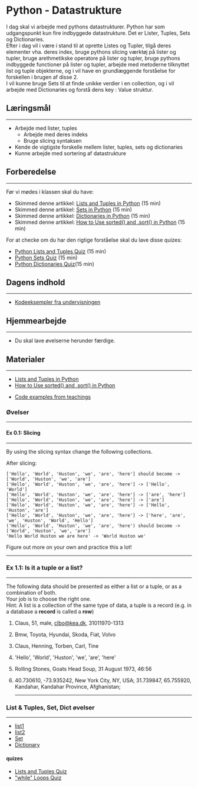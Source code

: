 # Python - Datastrukture

I dag skal vi arbejde med pythons datastrukturer. Python har som udgangspunkt kun fire indbyggede datastrukture. Det er Lister, Tuples, Sets og Dictionaries.     
Efter i dag vil i være i stand til at oprette  Listes og Tupler, tilgå deres elementer vha. deres index, bruge pythons slicing værktøj på lister og tupler, bruge arethmetikske operatore på lister og tupler, bruge pythons indbyggede functioner på lister og tupler, arbejde med metoderne tilknyttet list og tuple objekterne, og i vil have en grundlæggende forståelse for forskellen i brugen af disse 2.     
I vil kunne bruge Sets til at finde unikke verdier i en collection, og i vil arbejde med Dictionaries og forstå dens key : Value struktur.

## Læringsmål
---        
- Arbejde med lister, tuples
    - Arbejde med deres indeks
    - Bruge slicing syntaksen
- Kende de vigtigste forskelle mellem lister, tuples, sets og dictionaries
- Kunne arbejde med sortering af datastrukture
<!-- - Læse fra filer og skrive til filer ved hjælp af den indbyggede "open" funktion. -->

## Forberedelse
---
Før vi mødes i klassen skal du have:

* Skimmed denne artikkel: [Lists and Tuples in Python](https://realpython.com/python-lists-tuples/) (15 min)
* Skimmed denne artikkel: [Sets in Python](https://realpython.com/python-sets/) (15 min)
* Skimmed denne artikkel: [Dictionaries in Python](https://realpython.com/python-dicts/) (15 min)
* Skimmed denne artikkel: [How to Use sorted() and .sort() in Python](https://realpython.com/python-sort/) (15 min)

For at checke om du har den rigtige forståelse skal du lave disse quizes:

* [Python Lists and Tuples Quiz](https://realpython.com/quizzes/python-lists-tuples/) (15 min) 
* [Python Sets Quiz](https://realpython.com/quizzes/python-sets/) (15 min)
* [Python Dictionaries Quiz](https://realpython.com/quizzes/python-dicts/)(15 min)

## Dagens indhold
---
<!-- * [Noter list/tuples](materialer/notes/noterlists_tuples.html)
* [Noter sets/dicts](materialer/notes/notes_set_dicts.html) -->

* [Kodeeksempler fra undervisningen](https://github.com/ITAKEA/kode_fra_undervisning_e24/tree/master/python2)

## Hjemmearbejde
---
* Du skal lave øvelserne herunder færdige. 


## Materialer
---

* [Lists and Tuples in Python](https://realpython.com/python-lists-tuples/)
* [How to Use sorted() and .sort() in Python](https://realpython.com/python-sort/)
<!-- * [Notebook list/tuples teachings notes from today](materialer/notes/noterlists_tuples.html)
* [Noter sets/dicts](materialer/notes/notes_set_dicts.html) -->
* [Code examples from teachings](https://github.com/ITAKEA/kode_fra_undervisning_e24/tree/master/python2)


### Øvelser
---
#### Ex 0.1: Slicing
---
By using the slicing syntax change the following collections.

After slicing:

```
['Hello', 'World', 'Huston', 'we', 'are', 'here'] should become -> ['World', 'Huston', 'we', 'are']
['Hello', 'World', 'Huston', 'we', 'are', 'here'] -> ['Hello', 'World']
['Hello', 'World', 'Huston', 'we', 'are', 'here'] -> ['are', 'here']
['Hello', 'World', 'Huston', 'we', 'are', 'here'] -> ['are']
['Hello', 'World', 'Huston', 'we', 'are', 'here'] -> ['Hello', 'Huston', 'are']
['Hello', 'World', 'Huston', 'we', 'are', 'here'] -> ['here', 'are', 'we', 'Huston', 'World', 'Hello']
('Hello', 'World', 'Huston', 'we', 'are', 'here') should become -> ['World', 'Huston', 'we', 'are']
'Hello World Huston we are here' -> 'World Huston we'
``` 

Figure out more on your own and practice this a lot!    

   <hr>

### Ex 1.1: Is it a tuple or a list?
---
The following data should be presented as either a list or a tuple, or as a combination of both.      
Your job is to choose the right one.     
Hint: A list is a collection of the same type of data, a tuple is a record (e.g. in a database a **record** is called a **row**)     

1. Claus, 51, male, clbo@kea.dk, 31011970-1313
2. Bmw, Toyota, Hyundai, Skoda, Fiat, Volvo
3. Claus, Henning, Torben, Carl, Tine
4. 'Hello', 'World', 'Huston', 'we', 'are', 'here'
5. Rolling Stones, Goats Head Soup, 31 August 1973, 46:56
6. 40.730610, -73.935242, New York City, NY, USA; 31.739847, 65.755920, Kandahar, Kandahar Province, Afghanistan;
   
   <hr>

### List & Tuples, Set, Dict øvelser
---
* [list1](https://github.com/ITAKEA/kode_fra_undervisning_e24/blob/master/python2/exercises/list1.ipynb)
* [list2](https://github.com/ITAKEA/kode_fra_undervisning_e24/blob/master/python2/exercises/list2.ipynb)
* [Set](https://github.com/ITAKEA/kode_fra_undervisning_e24/blob/master/python2/exercises/set.ipynb)
* [Dictionary](https://github.com/ITAKEA/kode_fra_undervisning_e24/blob/master/python2/exercises/dict.ipynb)

#### quizes
* [Lists and Tuples Quiz](https://realpython.com/quizzes/python-lists-tuples/)
* ["while" Loops Quiz](https://realpython.com/quizzes/python-while-loop/)
